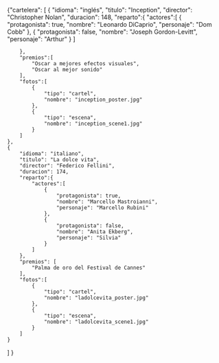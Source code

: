 {"cartelera": [
    {
        "idioma": "inglés",
        "titulo": "Inception",
        "director": "Christopher Nolan",
        "duracion": 148,
        "reparto":{
            "actores":[
                {
                    "protagonista": true,
                    "nombre": "Leonardo DiCaprio",
                    "personaje":  "Dom Cobb"
                },
                {
                    "protagonista": false,
                    "nombre": "Joseph Gordon-Levitt",
                    "personaje": "Arthur"
                }
            ]

        },
        "premios":[
            "Oscar a mejores efectos visuales",
            "Oscar al mejor sonido"
        ],
        "fotos":[
            {
                "tipo": "cartel",
                "nombre": "inception_poster.jpg"
            },
            {
                "tipo": "escena",
                "nombre": "inception_scene1.jpg"
            }
        ]
    },
    {
        "idioma": "italiano",
        "titulo": "La dolce vita",
        "director": "Federico Fellini",
        "duracion": 174,
        "reparto":{
            "actores":[
                {
                    "protagonista": true,
                    "nombre": "Marcello Mastroianni",
                    "personaje": "Marcello Rubini" 
                },
                {
                    "protagonista": false,
                    "nombre": "Anita Ekberg",
                    "personaje": "Silvia"
                }
            ]
        },
        "premios": [
            "Palma de oro del Festival de Cannes"
        ],
        "fotos":[
            {
                "tipo": "cartel",
                "nombre": "ladolcevita_poster.jpg"
            },
            {
                "tipo": "escena",
                "nombre": "ladolcevita_scene1.jpg"
            }
        ] 
    }
]
}
